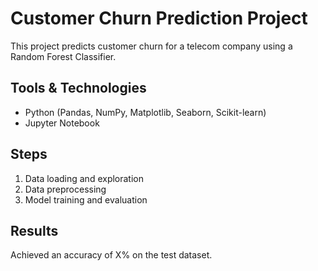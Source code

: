 # Customer Churn Prediction Project

This project predicts customer churn for a telecom company using a Random Forest Classifier.

## Tools & Technologies
- Python (Pandas, NumPy, Matplotlib, Seaborn, Scikit-learn)
- Jupyter Notebook

## Steps
1. Data loading and exploration
2. Data preprocessing
3. Model training and evaluation

## Results
Achieved an accuracy of X% on the test dataset.
